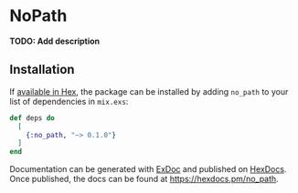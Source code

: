 # NoPath

**TODO: Add description**

## Installation

If [available in Hex](https://hex.pm/docs/publish), the package can be installed
by adding `no_path` to your list of dependencies in `mix.exs`:

```elixir
def deps do
  [
    {:no_path, "~> 0.1.0"}
  ]
end
```

Documentation can be generated with [ExDoc](https://github.com/elixir-lang/ex_doc)
and published on [HexDocs](https://hexdocs.pm). Once published, the docs can
be found at <https://hexdocs.pm/no_path>.

